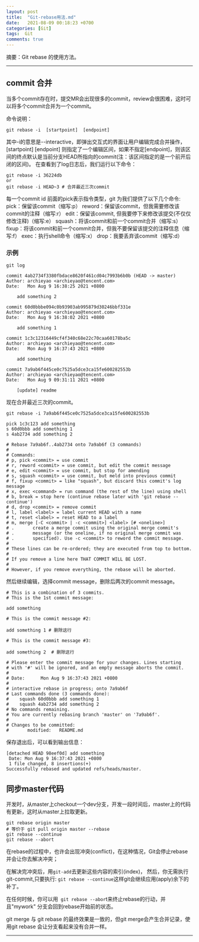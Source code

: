 ```yaml
---
layout: post
title:  "Git-rebase用法.md"
date:   2021-08-09 00:18:23 +0700
categories: [Git]
tags:  Git
comments: true
---
```


摘要：Git rebase 的使用方法。

------

## commit 合并

当多个commit存在时，提交MR会出现很多的commit，review会很困难，这时可以将多个commit合并为一个commit。

命令说明：

``` shell
git rebase -i  [startpoint]  [endpoint] 
```

其中-i的意思是--interactive，即弹出交互式的界面让用户编辑完成合并操作，[startpoint] [endpoint] 则指定了一个编辑区间，如果不指定[endpoint]，则该区间的终点默认是当前分支HEAD所指向的commit(注：该区间指定的是一个前开后闭的区间)。
在查看到了log日志后，我们运行以下命令：

``` shell
git rebase -i 36224db
or
git rebase -i HEAD~3 # 合并最近三次commit

```
每一个commit id 前面的pick表示指令类型，git 为我们提供了以下几个命令:
pick：保留该commit（缩写:p）
reword：保留该commit，但我需要修改该commit的注释（缩写:r）
edit：保留该commit, 但我要停下来修改该提交(不仅仅修改注释)（缩写:e）
squash：将该commit和前一个commit合并（缩写:s）
fixup：将该commit和前一个commit合并，但我不要保留该提交的注释信息（缩写:f）
exec：执行shell命令（缩写:x）
drop：我要丢弃该commit（缩写:d）



### 示例

``` shel
git log

commit 4ab2734f3380fbdace8620f461cd04c7993b6b0b (HEAD -> master)
Author: archieyao <archieyao@tencent.com>
Date:   Mon Aug 9 16:38:25 2021 +0800

    add something 2

commit 60d0bbbe094c0b93903ab995879d30246bbf331e
Author: archieyao <archieyao@tencent.com>
Date:   Mon Aug 9 16:38:02 2021 +0800

    add something 1

commit 1c3c12316449cf4f340c68e22c70caa60178ba5c
Author: archieyao <archieyao@tencent.com>
Date:   Mon Aug 9 16:37:43 2021 +0800

    add something

commit 7a9ab6f445ce0c7525a5dce3ca15fe600282553b
Author: archieyao <archieyao@tencent.com>
Date:   Mon Aug 9 09:31:11 2021 +0800

    [update] readme
```



现在合并最近三次的commit。



``` shell
git rebase -i 7a9ab6f445ce0c7525a5dce3ca15fe600282553b

pick 1c3c123 add something
s 60d0bbb add something 1
s 4ab2734 add something 2

# Rebase 7a9ab6f..4ab2734 onto 7a9ab6f (3 commands)
#
# Commands:
# p, pick <commit> = use commit
# r, reword <commit> = use commit, but edit the commit message
# e, edit <commit> = use commit, but stop for amending
# s, squash <commit> = use commit, but meld into previous commit
# f, fixup <commit> = like "squash", but discard this commit's log message
# x, exec <command> = run command (the rest of the line) using shell
# b, break = stop here (continue rebase later with 'git rebase --continue')
# d, drop <commit> = remove commit
# l, label <label> = label current HEAD with a name
# t, reset <label> = reset HEAD to a label
# m, merge [-C <commit> | -c <commit>] <label> [# <oneline>]
# .       create a merge commit using the original merge commit's
# .       message (or the oneline, if no original merge commit was
# .       specified). Use -c <commit> to reword the commit message.
#
# These lines can be re-ordered; they are executed from top to bottom.
#
# If you remove a line here THAT COMMIT WILL BE LOST.
#
# However, if you remove everything, the rebase will be aborted.
```



然后继续编辑，选择commit message，删除后两次的commit message。

``` shell
# This is a combination of 3 commits.
# This is the 1st commit message:

add something

# This is the commit message #2:

add something 1 # 删除这行

# This is the commit message #3:

add something 2  # 删除这行

# Please enter the commit message for your changes. Lines starting
# with '#' will be ignored, and an empty message aborts the commit.
#
# Date:      Mon Aug 9 16:37:43 2021 +0800
#
# interactive rebase in progress; onto 7a9ab6f
# Last commands done (3 commands done):
#    squash 60d0bbb add something 1
#    squash 4ab2734 add something 2
# No commands remaining.
# You are currently rebasing branch 'master' on '7a9ab6f'.
#
# Changes to be committed:
#       modified:   README.md
```



保存退出后，可以看到输出信息：



``` shel
[detached HEAD 98eef0d] add something
 Date: Mon Aug 9 16:37:43 2021 +0800
 1 file changed, 8 insertions(+)
Successfully rebased and updated refs/heads/master.
```



## 同步master代码

开发时，从master上checkout一个dev分支，开发一段时间后，master上的代码有更新，这时从master上拉取更新。

``` shell
git rebase origin master
# 等价于 git pull origin master --rebase
git rebase --continue
git rebase --abort
```

在rebase的过程中，也许会出现冲突(conflict)，在这种情况，Git会停止rebase并会让你去解决冲突；

在解决完冲突后，用```git-add```去更新这些内容的索引(index)， 然后，你无需执行 git-commit,只要执行: ``` git rebase --continue ```这样git会继续应用(apply)余下的补丁。

在任何时候，你可以用``` git rebase --abor```t来终止rebase的行动，并且"mywork" 分支会回到rebase开始前的状态。

git merge 与 git rebase 的最终效果是一致的，但git merge会产生合并记录，使用git rebase 会让分支看起来没有合并一样。




------

